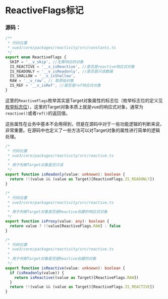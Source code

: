 # ReactiveFlags标记

### 源码：

```typescript
/**
 * 代码位置
 * vue3/core/packages/reactivity/src/constants.ts
 */
export enum ReactiveFlags {
  SKIP = '__v_skip', //无需响应的对象
  IS_REACTIVE = '__v_isReactive', //是否是reactive响应式对象
  IS_READONLY = '__v_isReadonly', //是否是只读数据
  IS_SHALLOW = '__v_isShallow', 
  RAW = '__v_raw', // 取原始对象
  IS_REF = '__v_isRef', //是否是ref响应式对象
}
```

这里的```ReactiveFlags```枚举其实是Target对象属性的标志位（枚举标志位的定义见[枚举标志位](../../../项目开发/设计模式/枚举标志位.md)），这里的Target对象本质上就是vue的响应式对象，通常为```reactive()```或者```ref()```的返回值。

这些属性在业务中基本不会用得到，但是在源码中对于一些功能逻辑的判断来说，非常重要。在源码中也定义了一些方法可以对Target对象的属性进行简单的逻辑处理。

```typescript
/*
 * 代码位置
 * vue3/core/packages/reactivity/src/reactive.ts
 * 
 * 用于判断Target对象是否只读
 */
export function isReadonly(value: unknown): boolean {
  return !!(value && (value as Target)[ReactiveFlags.IS_READONLY])
}
```

```typescript
/*
 * 代码位置
 * vue3/core/packages/reactivity/src/reactive.ts
 * 
 * 用于判断Target对象是否是Reactive创建的响应式对象
 */
export function isProxy(value: any): boolean {
  return value ? !!value[ReactiveFlags.RAW] : false
}
```

```typescript
/*
 * 代码位置
 * vue3/core/packages/reactivity/src/reactive.ts
 * 
 * 用于判断Target对象是否是Reactive创建的对象
 */
export function isReactive(value: unknown): boolean {
  if (isReadonly(value)) {
    return isReactive((value as Target)[ReactiveFlags.RAW])
  }
  return !!(value && (value as Target)[ReactiveFlags.IS_REACTIVE])
}
```
